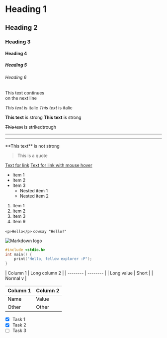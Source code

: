 [//]: # (Headings)
# Heading 1
## Heading 2
### Heading 3
#### Heading 4
##### Heading 5
###### Heading 6

[//]: # (Line breaks [only github])
This text continues \
on the next line

[//]: # (Comments [only github])
<!-- I wonder whether github has the best markdown or not -->

[//]: # (Italics)
*This text* is italic
_This text_ is italic

[//]: # (Strong)
**This text** is strong
__This text__ is strong

[//]: # (Striketrough)
~~This text~~ is strikedtrough

[//]: # (Horizontal rule)
---
___

[//]: # (Escape symbols)
\*\*This text\*\* is not strong

[//]: # (Blockquote)
> This is a quote

[//]: # (Links)
[Text for link](https://google.com)
[Text for link with mouse hover](https://google.com "Hello :P")

[//]: # (Unordered lists)
* Item 1
* Item 2
* Item 3
	* Nested item 1
	* Nested item 2

[//]: # (Ordered lists)
1. Item 1
1. Item 2
1. Item 3
376. Item 9

[//]: # (Inline code block)
`<p>Hello</p>`
`cowsay "Hello!"`

[//]: # (Images)
![Markdown logo](https://markdown-here.com/img/icon256.png)

[//]: # (Code blocks)
```c
#include <stdio.h>
int main() {
	print("Hello, fellow explorer :P");
}
```

[//]: # (Tables)
| Column 1 | Long column 2 |
| -------- | -------- |
| Long value | Short |
| Normal v |

| Column 1 | Column 2 |
| -------- | -------- |
| Name     | Value    |
| Other    | Other    |

[//]: # (Task lists)
* [x] Task 1
* [x] Task 2
* [ ] Task 3